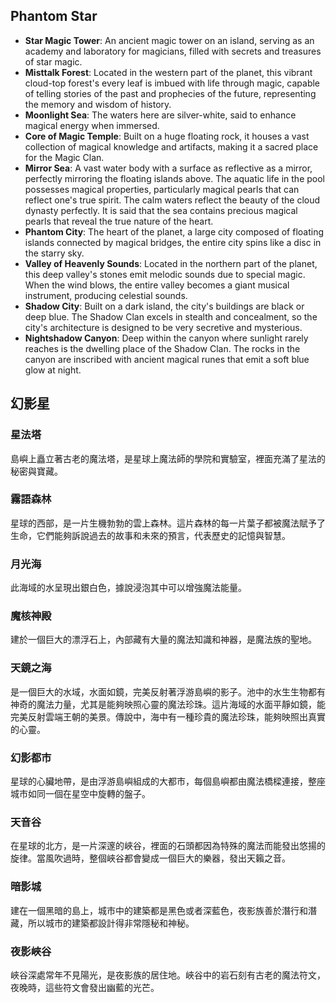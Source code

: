 ## Phantom Star
- **Star Magic Tower**: An ancient magic tower on an island, serving as an academy and laboratory for magicians, filled with secrets and treasures of star magic.
- **Misttalk Forest**: Located in the western part of the planet, this vibrant cloud-top forest's every leaf is imbued with life through magic, capable of telling stories of the past and prophecies of the future, representing the memory and wisdom of history.
- **Moonlight Sea**: The waters here are silver-white, said to enhance magical energy when immersed.
- **Core of Magic Temple**: Built on a huge floating rock, it houses a vast collection of magical knowledge and artifacts, making it a sacred place for the Magic Clan.
- **Mirror Sea**: A vast water body with a surface as reflective as a mirror, perfectly mirroring the floating islands above. The aquatic life in the pool possesses magical properties, particularly magical pearls that can reflect one's true spirit. The calm waters reflect the beauty of the cloud dynasty perfectly. It is said that the sea contains precious magical pearls that reveal the true nature of the heart.
- **Phantom City**: The heart of the planet, a large city composed of floating islands connected by magical bridges, the entire city spins like a disc in the starry sky.
- **Valley of Heavenly Sounds**: Located in the northern part of the planet, this deep valley's stones emit melodic sounds due to special magic. When the wind blows, the entire valley becomes a giant musical instrument, producing celestial sounds.
- **Shadow City**: Built on a dark island, the city's buildings are black or deep blue. The Shadow Clan excels in stealth and concealment, so the city's architecture is designed to be very secretive and mysterious.
- **Nightshadow Canyon**: Deep within the canyon where sunlight rarely reaches is the dwelling place of the Shadow Clan. The rocks in the canyon are inscribed with ancient magical runes that emit a soft blue glow at night.



## 幻影星
### 星法塔
島嶼上矗立著古老的魔法塔，是星球上魔法師的學院和實驗室，裡面充滿了星法的秘密與寶藏。

### 霧語森林
星球的西部，是一片生機勃勃的雲上森林。這片森林的每一片葉子都被魔法賦予了生命，它們能夠訴說過去的故事和未來的預言，代表歷史的記憶與智慧。

### 月光海
此海域的水呈現出銀白色，據說浸泡其中可以增強魔法能量。

### 魔核神殿
建於一個巨大的漂浮石上，內部藏有大量的魔法知識和神器，是魔法族的聖地。

### 天鏡之海
是一個巨大的水域，水面如鏡，完美反射著浮游島嶼的影子。池中的水生生物都有神奇的魔法力量，尤其是能夠映照心靈的魔法珍珠。這片海域的水面平靜如鏡，能完美反射雲端王朝的美景。傳說中，海中有一種珍貴的魔法珍珠，能夠映照出真實的心靈。

### 幻影都市
星球的心臟地帶，是由浮游島嶼組成的大都市，每個島嶼都由魔法橋樑連接，整座城市如同一個在星空中旋轉的盤子。

### 天音谷
在星球的北方，是一片深邃的峽谷，裡面的石頭都因為特殊的魔法而能發出悠揚的旋律。當風吹過時，整個峽谷都會變成一個巨大的樂器，發出天籟之音。

### 暗影城
建在一個黑暗的島上，城市中的建築都是黑色或者深藍色，夜影族善於潛行和潛藏，所以城市的建築都設計得非常隱秘和神秘。

### 夜影峽谷
峽谷深處常年不見陽光，是夜影族的居住地。峽谷中的岩石刻有古老的魔法符文，夜晚時，這些符文會發出幽藍的光芒。
